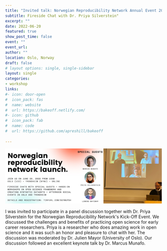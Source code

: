 ```yaml
---
title: "Invited talk: Norwegian Reproducibility Network Annual Event 2022"
subtitle: Fireside Chat with Dr. Priya Silverstein"
excerpt: ""
date: 2022-06-20
featured: true
show_post_time: false
event: ""
event_url: 
author: ""
location: Oslo, Norway
draft: false
# layout options: single, single-sidebar
layout: single
categories:
- workshop
links:
#- icon: door-open
#  icon_pack: fas
#  name: website
#  url: https://bakeoff.netlify.com/
#- icon: github
#  icon_pack: fab
#  name: code
#  url: https://github.com/apreshill/bakeoff

---
```


![](featured.jpg)

I was invited to participate in a panel discussion together with Dr. Priya Silverstein for the Norwegian Reproducibility Network's Kick-Off Event. We discussed the challenges and benefits of practicing open science for early career researchers. Priya is a researcher who does amazing work in open science and it was such an honor and pleasure to chat with her. The discussion was moderated by Dr. Julien Mayor (University of Oslo). Our discussion followed an excellent keynote talk by Dr. Marcus Munafo.